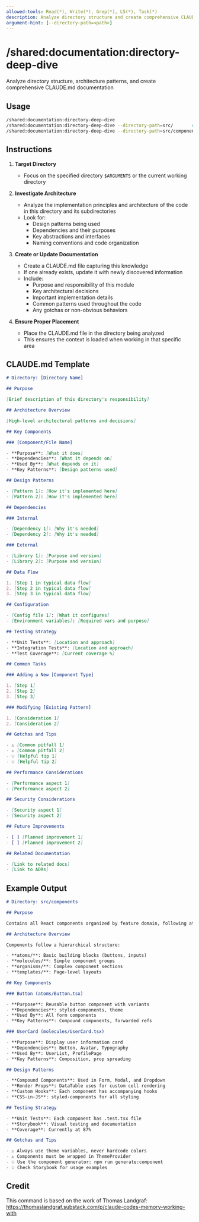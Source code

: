 ```yaml
---
allowed-tools: Read(*), Write(*), Grep(*), LS(*), Task(*)
description: Analyze directory structure and create comprehensive CLAUDE.md documentation
argument-hint: [--directory-path=<path>]
---
```


# /shared:documentation:directory-deep-dive

Analyze directory structure, architecture patterns, and create comprehensive CLAUDE.md documentation

## Usage

```bash
/shared:documentation:directory-deep-dive                              # Analyze current directory
/shared:documentation:directory-deep-dive --directory-path=src/       # Analyze src directory
/shared:documentation:directory-deep-dive --directory-path=src/components  # Analyze components directory
```

## Instructions

1. **Target Directory**
   - Focus on the specified directory `$ARGUMENTS` or the current working directory

2. **Investigate Architecture**
   - Analyze the implementation principles and architecture of the code in this directory and its subdirectories
   - Look for:
     - Design patterns being used
     - Dependencies and their purposes
     - Key abstractions and interfaces
     - Naming conventions and code organization

3. **Create or Update Documentation**
   - Create a CLAUDE.md file capturing this knowledge
   - If one already exists, update it with newly discovered information
   - Include:
     - Purpose and responsibility of this module
     - Key architectural decisions
     - Important implementation details
     - Common patterns used throughout the code
     - Any gotchas or non-obvious behaviors

4. **Ensure Proper Placement**
   - Place the CLAUDE.md file in the directory being analyzed
   - This ensures the context is loaded when working in that specific area

## CLAUDE.md Template

```markdown
# Directory: [Directory Name]

## Purpose

[Brief description of this directory's responsibility]

## Architecture Overview

[High-level architectural patterns and decisions]

## Key Components

### [Component/File Name]

- **Purpose**: [What it does]
- **Dependencies**: [What it depends on]
- **Used By**: [What depends on it]
- **Key Patterns**: [Design patterns used]

## Design Patterns

- [Pattern 1]: [How it's implemented here]
- [Pattern 2]: [How it's implemented here]

## Dependencies

### Internal

- [Dependency 1]: [Why it's needed]
- [Dependency 2]: [Why it's needed]

### External

- [Library 1]: [Purpose and version]
- [Library 2]: [Purpose and version]

## Data Flow

1. [Step 1 in typical data flow]
2. [Step 2 in typical data flow]
3. [Step 3 in typical data flow]

## Configuration

- [Config file 1]: [What it configures]
- [Environment variables]: [Required vars and purpose]

## Testing Strategy

- **Unit Tests**: [Location and approach]
- **Integration Tests**: [Location and approach]
- **Test Coverage**: [Current coverage %]

## Common Tasks

### Adding a New [Component Type]

1. [Step 1]
2. [Step 2]
3. [Step 3]

### Modifying [Existing Pattern]

1. [Consideration 1]
2. [Consideration 2]

## Gotchas and Tips

- ⚠️ [Common pitfall 1]
- ⚠️ [Common pitfall 2]
- 💡 [Helpful tip 1]
- 💡 [Helpful tip 2]

## Performance Considerations

- [Performance aspect 1]
- [Performance aspect 2]

## Security Considerations

- [Security aspect 1]
- [Security aspect 2]

## Future Improvements

- [ ] [Planned improvement 1]
- [ ] [Planned improvement 2]

## Related Documentation

- [Link to related docs]
- [Link to ADRs]
```

## Example Output

```markdown
# Directory: src/components

## Purpose

Contains all React components organized by feature domain, following atomic design principles.

## Architecture Overview

Components follow a hierarchical structure:

- **atoms/**: Basic building blocks (buttons, inputs)
- **molecules/**: Simple component groups
- **organisms/**: Complex component sections
- **templates/**: Page-level layouts

## Key Components

### Button (atoms/Button.tsx)

- **Purpose**: Reusable button component with variants
- **Dependencies**: styled-components, theme
- **Used By**: All form components
- **Key Patterns**: Compound components, forwarded refs

### UserCard (molecules/UserCard.tsx)

- **Purpose**: Display user information card
- **Dependencies**: Button, Avatar, Typography
- **Used By**: UserList, ProfilePage
- **Key Patterns**: Composition, prop spreading

## Design Patterns

- **Compound Components**: Used in Form, Modal, and Dropdown
- **Render Props**: DataTable uses for custom cell rendering
- **Custom Hooks**: Each component has accompanying hooks
- **CSS-in-JS**: styled-components for all styling

## Testing Strategy

- **Unit Tests**: Each component has .test.tsx file
- **Storybook**: Visual testing and documentation
- **Coverage**: Currently at 87%

## Gotchas and Tips

- ⚠️ Always use theme variables, never hardcode colors
- ⚠️ Components must be wrapped in ThemeProvider
- 💡 Use the component generator: npm run generate:component
- 💡 Check Storybook for usage examples
```

## Credit

This command is based on the work of Thomas Landgraf: https://thomaslandgraf.substack.com/p/claude-codes-memory-working-with

